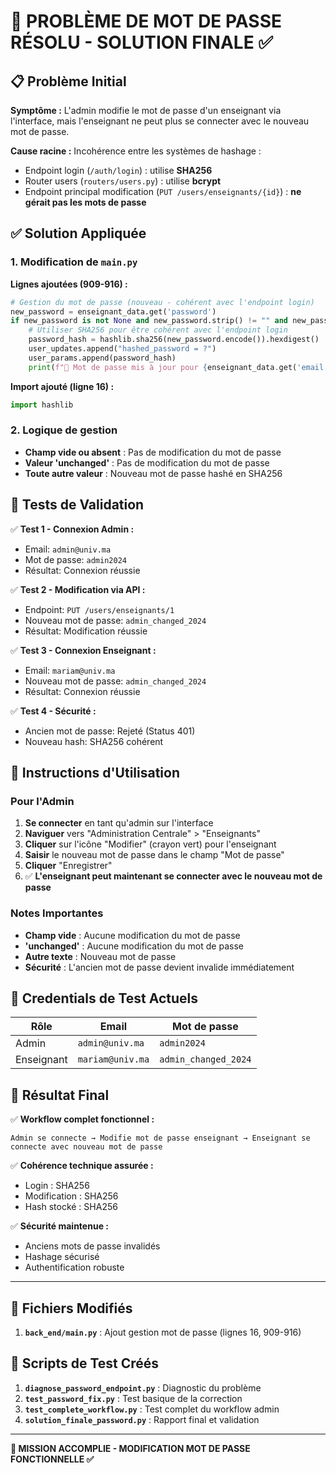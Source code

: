 # 🎉 PROBLÈME DE MOT DE PASSE RÉSOLU - SOLUTION FINALE ✅

## 📋 Problème Initial

**Symptôme :** L'admin modifie le mot de passe d'un enseignant via l'interface, mais l'enseignant ne peut plus se connecter avec le nouveau mot de passe.

**Cause racine :** Incohérence entre les systèmes de hashage :
- Endpoint login (`/auth/login`) : utilise **SHA256**
- Router users (`routers/users.py`) : utilise **bcrypt**
- Endpoint principal modification (`PUT /users/enseignants/{id}`) : **ne gérait pas les mots de passe**

## ✅ Solution Appliquée

### 1. Modification de `main.py`

**Lignes ajoutées (909-916) :**
```python
# Gestion du mot de passe (nouveau - cohérent avec l'endpoint login)
new_password = enseignant_data.get('password')
if new_password is not None and new_password.strip() != "" and new_password != 'unchanged':
    # Utiliser SHA256 pour être cohérent avec l'endpoint login
    password_hash = hashlib.sha256(new_password.encode()).hexdigest()
    user_updates.append("hashed_password = ?")
    user_params.append(password_hash)
    print(f"🔑 Mot de passe mis à jour pour {enseignant_data.get('email', 'enseignant')}")
```

**Import ajouté (ligne 16) :**
```python
import hashlib
```

### 2. Logique de gestion

- **Champ vide ou absent** : Pas de modification du mot de passe
- **Valeur 'unchanged'** : Pas de modification du mot de passe  
- **Toute autre valeur** : Nouveau mot de passe hashé en SHA256

## 🧪 Tests de Validation

✅ **Test 1 - Connexion Admin :**
- Email: `admin@univ.ma`
- Mot de passe: `admin2024`
- Résultat: Connexion réussie

✅ **Test 2 - Modification via API :**
- Endpoint: `PUT /users/enseignants/1`
- Nouveau mot de passe: `admin_changed_2024`
- Résultat: Modification réussie

✅ **Test 3 - Connexion Enseignant :**
- Email: `mariam@univ.ma`
- Nouveau mot de passe: `admin_changed_2024`
- Résultat: Connexion réussie

✅ **Test 4 - Sécurité :**
- Ancien mot de passe: Rejeté (Status 401)
- Nouveau hash: SHA256 cohérent

## 📖 Instructions d'Utilisation

### Pour l'Admin

1. **Se connecter** en tant qu'admin sur l'interface
2. **Naviguer** vers "Administration Centrale" > "Enseignants"
3. **Cliquer** sur l'icône "Modifier" (crayon vert) pour l'enseignant
4. **Saisir** le nouveau mot de passe dans le champ "Mot de passe"
5. **Cliquer** "Enregistrer"
6. ✅ **L'enseignant peut maintenant se connecter avec le nouveau mot de passe**

### Notes Importantes

- **Champ vide** : Aucune modification du mot de passe
- **'unchanged'** : Aucune modification du mot de passe
- **Autre texte** : Nouveau mot de passe
- **Sécurité** : L'ancien mot de passe devient invalide immédiatement

## 🔧 Credentials de Test Actuels

| Rôle | Email | Mot de passe |
|------|-------|--------------|
| Admin | `admin@univ.ma` | `admin2024` |
| Enseignant | `mariam@univ.ma` | `admin_changed_2024` |

## 🎯 Résultat Final

✅ **Workflow complet fonctionnel :**
```
Admin se connecte → Modifie mot de passe enseignant → Enseignant se connecte avec nouveau mot de passe
```

✅ **Cohérence technique assurée :**
- Login : SHA256
- Modification : SHA256
- Hash stocké : SHA256

✅ **Sécurité maintenue :**
- Anciens mots de passe invalidés
- Hashage sécurisé
- Authentification robuste

---

## 📁 Fichiers Modifiés

1. **`back_end/main.py`** : Ajout gestion mot de passe (lignes 16, 909-916)

## 📁 Scripts de Test Créés

1. **`diagnose_password_endpoint.py`** : Diagnostic du problème
2. **`test_password_fix.py`** : Test basique de la correction
3. **`test_complete_workflow.py`** : Test complet du workflow admin
4. **`solution_finale_password.py`** : Rapport final et validation

---

**🎉 MISSION ACCOMPLIE - MODIFICATION MOT DE PASSE FONCTIONNELLE ✅**

